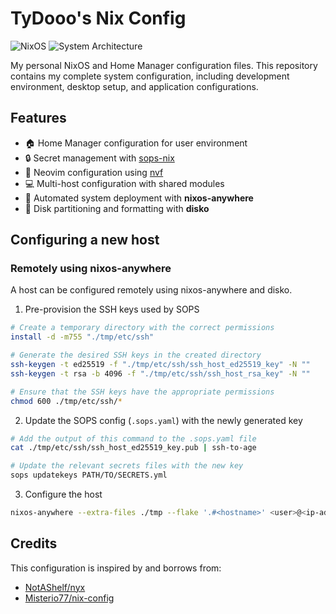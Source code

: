 # TyDooo's Nix Config

![NixOS](https://img.shields.io/badge/NixOS-24.11-blue.svg)
![System Architecture](https://img.shields.io/badge/arch-x86__64--linux-lightgrey)

My personal NixOS and Home Manager configuration files. This repository contains my complete system configuration, including development environment, desktop setup, and application configurations.

## Features

- 🏠 Home Manager configuration for user environment
- 🔒 Secret management with [sops-nix](https://github.com/Mic92/sops-nix)
- 📝 Neovim configuration using [nvf](https://github.com/NotAShelf/nvf)
- 💻 Multi-host configuration with shared modules
- 🔄 Automated system deployment with **nixos-anywhere**
- 💾 Disk partitioning and formatting with **disko**

## Configuring a new host

### Remotely using nixos-anywhere

A host can be configured remotely using nixos-anywhere and disko.

1. Pre-provision the SSH keys used by SOPS
```bash
# Create a temporary directory with the correct permissions
install -d -m755 "./tmp/etc/ssh"

# Generate the desired SSH keys in the created directory
ssh-keygen -t ed25519 -f "./tmp/etc/ssh/ssh_host_ed25519_key" -N ""
ssh-keygen -t rsa -b 4096 -f "./tmp/etc/ssh/ssh_host_rsa_key" -N ""

# Ensure that the SSH keys have the appropriate permissions
chmod 600 ./tmp/etc/ssh/*

```
2. Update the SOPS config (`.sops.yaml`) with the newly generated key
```bash
# Add the output of this command to the .sops.yaml file
cat ./tmp/etc/ssh/ssh_host_ed25519_key.pub | ssh-to-age

# Update the relevant secrets files with the new key
sops updatekeys PATH/TO/SECRETS.yml

```
3. Configure the host
```bash
nixos-anywhere --extra-files ./tmp --flake '.#<hostname>' <user>@<ip-address>
```

## Credits

This configuration is inspired by and borrows from:
- [NotAShelf/nyx](https://github.com/NotAShelf/nyx)
- [Misterio77/nix-config](https://github.com/Misterio77/nix-config/tree/main)
